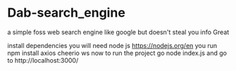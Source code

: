 # Dab-search_engine
a simple foss web search engine like google but doesn't steal you info Great

install dependencies you will need node js https://nodejs.org/en 
you run npm install axios cheerio ws
now to run the project go node index.js and go to http://localhost:3000/
